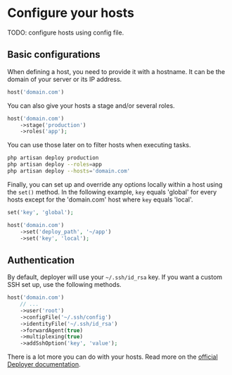# Configure your hosts

TODO: configure hosts using config file.

## Basic configurations

When defining a host, you need to provide it with a hostname. It can be the domain of your server or its IP address.

```php
host('domain.com')
```

You can also give your hosts a stage and/or several roles.

```php
host('domain.com')
    ->stage('production')
    ->roles('app');
```

You can use those later on to filter hosts when executing tasks.

```bash
php artisan deploy production
php artisan deploy --roles=app
php artisan deploy --hosts='domain.com'
```

Finally, you can set up and override any options locally within a host using the `set()` method. In the following example, `key` equals 'global' for every hosts except for the 'domain.com' host where `key` equals 'local'.

```php
set('key', 'global');

host('domain.com')
    ->set('deploy_path', '~/app')
    ->set('key', 'local');
```

## Authentication

By default, deployer will use your `~/.ssh/id_rsa` key. If you want a custom SSH set up, use the following methods.

```php
host('domain.com')
    // ...
    ->user('root')
    ->configFile('~/.ssh/config')
    ->identityFile('~/.ssh/id_rsa')
    ->forwardAgent(true)
    ->multiplexing(true)
    ->addSshOption('key', 'value');
```

There is a lot more you can do with your hosts. Read more on the [official Deployer documentation](https://deployer.org/docs/hosts).